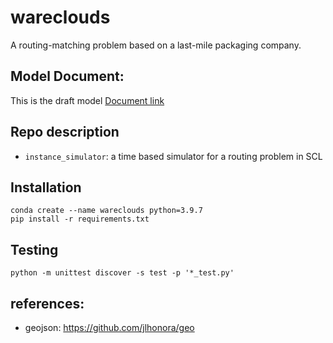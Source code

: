 # wareclouds

A routing-matching problem based on a last-mile packaging company. 

## Model Document:

This is the draft model [Document link](https://docs.google.com/document/d/1xxclX25x7ZDsFTNH5HokJynFYm2ozWYLvMHuJ1nScpU/edit#heading=h.hhqswrq0xj4b])

## Repo description 

 - `instance_simulator`: a time based simulator for a routing problem in SCL

## Installation 
    conda create --name wareclouds python=3.9.7
    pip install -r requirements.txt 


## Testing

    python -m unittest discover -s test -p '*_test.py'


## references: 
- geojson: https://github.com/jlhonora/geo


